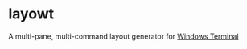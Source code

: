 # layowt
A multi-pane, multi-command layout generator for [Windows Terminal](https://github.com/microsoft/terminal)
